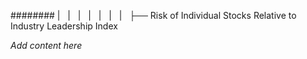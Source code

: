 ######## |   |   |   |   |   |   |   ├── Risk of Individual Stocks Relative to Industry Leadership Index

*Add content here*